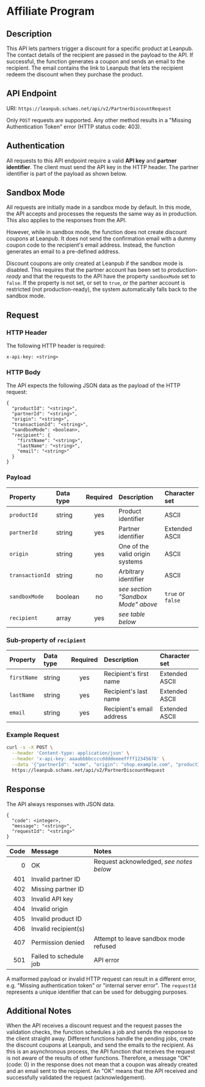 # Affiliate Program

## Description

This API lets partners trigger a discount for a specific product at Leanpub.
The contact details of the recipient are passed in the payload to the API.
If successful, the function generates a coupon and sends an email to the recipient.
The email contains the link to Leanpub that lets the recipient redeem the discount when they purchase the product.

## API Endpoint

URI: `https://leanpub.schams.net/api/v2/PartnerDiscountRequest`

Only `POST` requests are supported. Any other method results in a "Missing Authentication Token" error (HTTP status code: 403).

## Authentication

All requests to this API endpoint require a valid **API key** and **partner identifier**.
The client must send the API key in the HTTP header. The partner identifier is part of the payload as shown below.

## Sandbox Mode

All requests are initially made in a sandbox mode by default.
In this mode, the API accepts and processes the requests the same way as in production.
This also applies to the responses from the API.

However, while in sandbox mode, the function does not create discount coupons at Leanpub.
It does not send the confirmation email with a dummy coupon code to the recipient's email address.
Instead, the function generates an email to a pre-defined address.

Discount coupons are only created at Leanpub if the sandbox mode is disabled.
This requires that the partner account has been set to *production-ready* and that the requests to the API have the property `sandboxMode` set to `false`.
If the property is not set, or set to `true`, or the partner account is restricted (not production-ready), the system automatically falls back to the sandbox mode.

## Request

### HTTP Header

The following HTTP header is required:

```text
x-api-key: <string>
```

### HTTP Body

The API expects the following JSON data as the payload of the HTTP request:

```text
{
  "productId": "<string>",
  "partnerId": "<string>",
  "origin": "<string>",
  "transactionId": "<string>",
  "sandboxMode": <boolean>,
  "recipient": {
    "firstName": "<string>",
    "lastName": "<string>",
    "email": "<string>"
  }
}
```

### Payload

| Property        | Data type | Required | Description                         | Character set                |
| :-------------- | :-------- | :------: | :---------------------------------- | :--------------------------- |
| `productId`     | string    | yes      | Product identifier                  | ASCII                        |
| `partnerId`     | string    | yes      | Partner identifier                  | Extended ASCII               |
| `origin`        | string    | yes      | One of the valid origin systems     | ASCII                        |
| `transactionId` | string    | no       | Arbitrary identifier                | ASCII                        |
| `sandboxMode`   | boolean   | no       | *see section "Sandbox Mode" above*  | `true` or `false`            |
| `recipient`     | array     | yes      | *see table below*                   |                              |

### Sub-property of `recipient`

| Property        | Data type | Required | Description                         | Character set                |
| :-------------- | :-------- | :------: | :---------------------------------- | :--------------------------- |
| `firstName`     | string    | yes      | Recipient's first name              | Extended ASCII               |
| `lastName`      | string    | yes      | Recipient's last name               | Extended ASCII               |
| `email`         | string    | yes      | Recipient's email address           | Extended ASCII               |

### Example Request

```bash
curl -s -X POST \
  --header 'Content-type: application/json' \
  --header 'x-api-key: aaaabbbbccccddddeeeeffff12345678' \
  --data '{"partnerId": "acme", "origin": "shop.example.com", "productId": "foobar", "recipient": {"firstName": "John", "lastName": "Smith", "email": "john@example.com"}}' \
  https://leanpub.schams.net/api/v2/PartnerDiscountRequest
```

## Response

The API always responses with JSON data.

```text
{
  "code": <integer>,
  "message": "<string>",
  "requestId": "<string>"
}
```

| Code | Message                | Notes                                        |
| ---: | :--------------------- | :------------------------------------------- |
|    0 | OK                     | Request acknowledged, *see notes below*      |
|  401 | Invalid partner ID     |                                              |
|  402 | Missing partner ID     |                                              |
|  403 | Invalid API key        |                                              |
|  404 | Invalid origin         |                                              |
|  405 | Invalid product ID     |                                              |
|  406 | Invalid recipient(s)   |                                              |
|  407 | Permission denied      | Attempt to leave sandbox mode refused        |
|  501 | Failed to schedule job | API error                                    |

A malformed payload or invalid HTTP request can result in a different error, e.g. "Missing authentication token" or "internal server error".
The `requestId` represents a unique identifier that can be used for debugging purposes.

## Additional Notes

When the API receives a discount request and the request passes the validation checks, the function schedules a job and sends the response to the client straight away.
Different functions handle the pending jobs, create the discount coupons at Leanpub, and send the emails to the recipient.
As this is an asynchronous process, the API function that receives the request is not aware of the results of other functions.
Therefore, a message "OK" (code: 0) in the response does not mean that a coupon was already created and an email sent to the recipient.
An "OK" means that the API received and successfully validated the request (acknowledgement).
